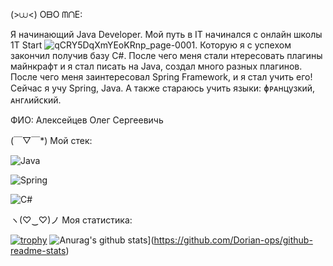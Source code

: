 (>⩊<) OᗷO ᗰᑎE:

Я начинающий Java Developer. Мой путь в IT начинался с онлайн школы 1T Start ![qCRY5DqXmYEoKRnp_page-0001](https://github.com/user-attachments/assets/875db4b0-f1de-463e-9658-b19d992c4d05). Которую я с успехом закончил получив базу C#. 
После чего меня стали нтересовать плагины майнкрафт и я стал писать на Java, создал много разных плагинов. После чего меня заинтересовал Spring Framework, и я стал учить его!
Сейчас я учу Spring, Java. А также стараюсь учить языки: ɸᴩᴀнцузᴋий, ᴀнᴦᴧийᴄᴋий.

ФИО: Алексейцев Олег Сергеевичь

(￣▽￣*) Мой стек: 

![Java](https://img.shields.io/badge/-Java-FF8C00)

![Spring](https://img.shields.io/badge/-Spring-7FFF00)

![C#](https://img.shields.io/badge/-C#-1E90FF)


ヽ(♡‿♡)ノ	 Моя статистика:

[![trophy](https://github-profile-trophy.vercel.app/?username=Dorian-ops)](https://github.com/Dorian-ops/github-profile-trophy)
![Anurag's github stats](https://github-readme-stats.vercel.app/api?username=Dorian-ops)](https://github.com/Dorian-ops/github-readme-stats)
